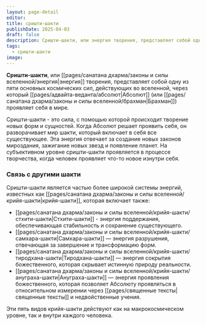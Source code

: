 ```yaml
---
layout: page-detail
editor: 
title: сришти-шакти
publishDate: 2025-04-03
draft: false
description: Сришти-шакти, или энергия творения, представляет собой одну из пяти основных космических сил, действующих во вселенной.
tags:
  - сришти-шакти
image:
---
```

**Сришти-шакти**, или [[pages/санатана дхарма/законы и силы вселенной/энергия|энергия]] творения, представляет собой одну из пяти основных космических сил, действующих во вселенной, через который [[pages/адвайта-веданта/абсолют|Абсолют]] (или [[pages/санатана дхарма/законы и силы вселенной/брахман|Брахман]]) проявляет себя в мире.

Сришти-шакти - это сила, с помощью которой происходит творение новых форм и сущностей. Когда Абсолют решает проявить себя, он разворачивает мир шакти, который включает в себя все существующее. Эта энергия отвечает за создание новых законов мироздания, зажигание новых звезд и появление планет. На субъективном уровне сришти-шакти проявляется в процессе творчества, когда человек проявляет что-то новое изнутри себя.

### Связь с другими шакти

Сришти-шакти является частью более широкой системы энергий, известных как [[pages/санатана дхарма/законы и силы вселенной/крийя-шакти|крийя-шакти]], которая включает также:

- [[pages/санатана дхарма/законы и силы вселенной/крийя-шакти/стхити-шакти|Стхити-шакти]] - энергия поддержания, обеспечивающая стабильность и сохранение существующего.
- [[pages/санатана дхарма/законы и силы вселенной/крийя-шакти/самхара-шакти|Самхара-шакти]] — энергия разрушения, отвечающая за завершение и трансформацию форм.
- [[pages/санатана дхарма/законы и силы вселенной/крийя-шакти/тиродхана-шакти|Тиродхана-шакти]] — энергия сокрытия божественного, которая скрывает истинную природу реальности.
- [[pages/санатана дхарма/законы и силы вселенной/крийя-шакти/ануграха-шакти|Ануграха-шакти]] — энергия проявления божественного, которая позволяет Абсолюту проявляться в относительном измерении через [[pages/священные тексты|священные тексты]] и недвойственные учения.

Эти пять видов крийя-шакти действуют как на макрокосмическом уровне, так и внутри каждого человека.